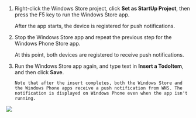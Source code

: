 
1. Right-click the Windows Store project, click **Set as StartUp Project**, then press the F5 key to run the Windows Store app.
   
    After the app starts, the device is registered for push notifications.
2. Stop the Windows Store app and repeat the previous step for the Windows Phone Store app.
   
    At this point, both devices are registered to receive push notifications.
3. Run the Windows Store app again, and type text in **Insert a TodoItem**, and then click **Save**.
   
       Note that after the insert completes, both the Windows Store and the Windows Phone apps receive a push notification from WNS. The notification is displayed on Windows Phone even when the app isn't running.
   
![](./media/app-service-mobile-windows-universal-test-push/mobile-quickstart-push5-wp8.png)

